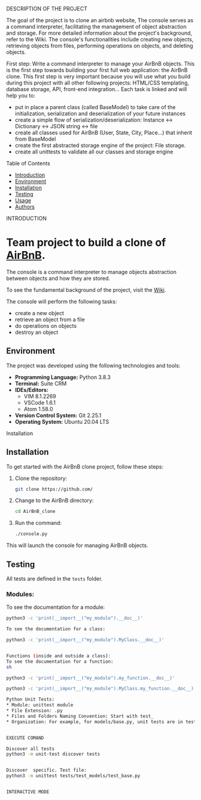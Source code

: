 DESCRIPTION OF THE PROJECT

The goal of the project is to clone an airbnb website,  The console serves as a command interpreter, facilitating the management of object abstraction and storage. For more detailed information about the project's background, refer to the Wiki. The console's functionalities include creating new objects, retrieving objects from files, performing operations on objects, and deleting objects.

First step: Write a command interpreter to manage your AirBnB objects.
This is the first step towards building your first full web application: the AirBnB clone. This first step is very important because you will use what you build during this project with all other following projects: HTML/CSS templating, database storage, API, front-end integration…
Each task is linked and will help you to:
* put in place a parent class (called BaseModel) to take care of the initialization, serialization and deserialization of your future instances
* create a simple flow of serialization/deserialization: Instance <-> Dictionary <-> JSON string <-> file
* create all classes used for AirBnB (User, State, City, Place…) that inherit from BaseModel
* create the first abstracted storage engine of the project: File storage.
* create all unittests to validate all our classes and storage engine


Table of Contents
- [Introduction](#introduction)
- [Environment](#environment)
- [Installation](#installation)
- [Testing](#testing)
- [Usage](#usage)
- [Authors](#authors)

INTRODUCTION 

# Team project to build a clone of [AirBnB](https://www.airbnb.com).

The console is a command interpreter to manage objects abstraction between objects and how they are stored.

To see the fundamental background of the project, visit the [Wiki](link_to_wiki).

The console will perform the following tasks:
- create a new object
- retrieve an object from a file
- do operations on objects
- destroy an object


## Environment

The project was developed using the following technologies and tools:

- **Programming Language:** Python 3.8.3
- **Terminal:** Suite CRM
- **IDEs/Editors:**
  - VIM 8.1.2269
  - VSCode 1.6.1
  - Atom 1.58.0
- **Version Control System:** Git 2.25.1
- **Operating System:** Ubuntu 20.04 LTS


Installation

## Installation

To get started with the AirBnB clone project, follow these steps:

1. Clone the repository:

    ```sh
    git clone https://github.com/
    ```

2. Change to the AirBnB directory:

    ```sh
    cd AirBnB_clone
    ```

3. Run the command:

    ```sh
    ./console.py
    ```

This will launch the console for managing AirBnB objects.



## Testing

All tests are defined in the `tests` folder.

### Modules:

To see the documentation for a module:

```sh
python3 -c 'print(__import__("my_module").__doc__)'

To see the documentation for a class:

python3 -c 'print(__import__("my_module").MyClass.__doc__)'


Functions (inside and outside a class):
To see the documentation for a function:
sh

python3 -c 'print(__import__("my_module").my_function.__doc__)'

python3 -c 'print(__import__("my_module").MyClass.my_function.__doc__)'

Python Unit Tests:
* Module: unittest module
* File Extension: .py
* Files and Folders Naming Convention: Start with test_
* Organization: For example, for models/base.py, unit tests are in tests/test_models/test_base.pyExecution Command


EXECUTE COMAND

Discover all tests 
python3 -m unit-test discover tests


Discover  specific. Test file:
python3 -m unittest tests/test_models/test_base.py


INTERACTIVE MODE





